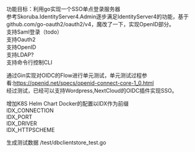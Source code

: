 

功能目标：利用go实现一个SSO单点登录服务器   
参考Skoruba.IdentityServer4.Admin逐步满足IdentityServer4的功能，基于github.com/go-oauth2/oauth2/v4，魔改了一下，实现OpenID部分。   
支持Saml登录（todo）   
支持Oauth2   
支持OpenID   
支持LDAP?   
支持命令行控制CLI   

通过Gin实现对OIDC的Flow进行单元测试，单元测试过程参看:https://openid.net/specs/openid-connect-core-1_0.html   
经过测试，已经可以支持Wordpress,NextCloud的OIDC插件实现SSO。   

增加K8S Helm Chart
Docker的配置以IDX作为前缀          
IDX_CONNECTION    
IDX_PORT   
IDX_DRIVER   
IDX_HTTPSCHEME   

生成测试数据
/test/dbclientstore_test.go